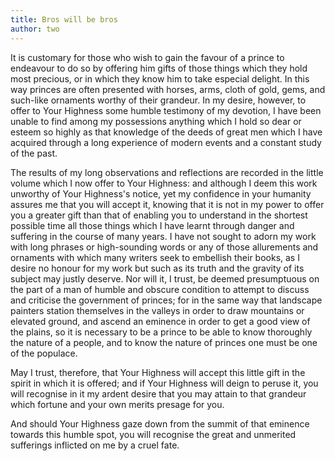 ```yaml
---
title: Bros will be bros
author: two
---
```


It is customary for those who wish to gain the favour of a prince to endeavour to do so by offering him gifts of those things which they hold most precious, or in which they know him to take especial delight. In this way princes are often presented with horses, arms, cloth of gold, gems, and such-like ornaments worthy of their grandeur. In my desire, however, to offer to Your Highness some humble testimony of my devotion, I have been unable to find among my possessions anything which I hold so dear or esteem so highly as that knowledge of the deeds of great men which I have acquired through a long experience of modern events and a constant study of the past.

The results of my long observations and reflections are recorded in the little volume which I now offer to Your Highness: and although I deem this work unworthy of Your Highness's notice, yet my confidence in your humanity assures me that you will accept it, knowing that it is not in my power to offer you a greater gift than that of enabling you to understand in the shortest possible time all those things which I have learnt through danger and suffering in the course of many years. I have not sought to adorn my work with long phrases or high-sounding words or any of those allurements and ornaments with which many writers seek to embellish their books, as I desire no honour for my work but such as its truth and the gravity of its subject may justly deserve. Nor will it, I trust, be deemed presumptuous on the part of a man of humble and obscure condition to attempt to discuss and criticise the government of princes; for in the same way that landscape painters station themselves in the valleys in order to draw mountains or elevated ground, and ascend an eminence in order to get a good view of the plains, so it is necessary to be a prince to be able to know thoroughly the nature of a people, and to know the nature of princes one must be one of the populace.

May I trust, therefore, that Your Highness will accept this little gift in the spirit in which it is offered; and if Your Highness will deign to peruse it, you will recognise in it my ardent desire that you may attain to that grandeur which fortune and your own merits presage for you.

And should Your Highness gaze down from the summit of that eminence towards this humble spot, you will recognise the great and unmerited sufferings inflicted on me by a cruel fate.
